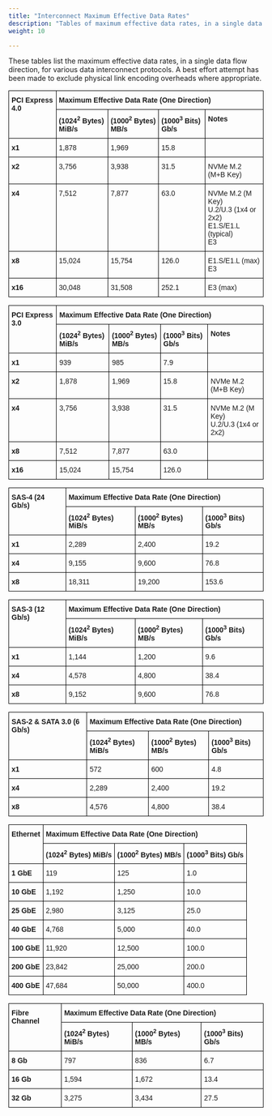 ```yaml
---
title: "Interconnect Maximum Effective Data Rates"
description: "Tables of maximum effective data rates, in a single data flow direction, for various data interconnect protocols."
weight: 10

---
```


These tables list the maximum effective data rates, in a single data flow direction, for various data interconnect protocols.
A best effort attempt has been made to exclude physical link encoding overheads where appropriate.


<style type="text/css">
.tg  {border-collapse:collapse;border-spacing:0;}
.tg td{border-color:black;border-style:solid;border-width:1px;font-family:Arial, sans-serif;font-size:14px;
  overflow:hidden;padding:10px 5px;word-break:normal;}
.tg th{border-color:black;border-style:solid;border-width:1px;font-family:Arial, sans-serif;font-size:14px;
  font-weight:normal;overflow:hidden;padding:10px 5px;word-break:normal;}
.tg .tg-1wig{font-weight:bold;text-align:left;vertical-align:top}
.tg .tg-0lax{text-align:left;vertical-align:top}
</style>

<table class="tg">
<thead>
  <tr>
    <th class="tg-1wig" rowspan="2">PCI Express 4.0</th>
    <th class="tg-1wig" colspan="4">Maximum Effective Data Rate (One Direction)</th>
  </tr>
  <tr>
    <td class="tg-1wig">(1024<sup>2</sup> Bytes) MiB/s</td>
    <td class="tg-1wig">(1000<sup>2</sup> Bytes) MB/s</td>
    <td class="tg-1wig">(1000<sup>3</sup> Bits) Gb/s</td>
    <td class="tg-1wig">Notes</td>
  </tr>
</thead>
<tbody>
  <tr>
    <td class="tg-1wig">x1</td>
    <td class="tg-0lax">1,878</td>
    <td class="tg-0lax">1,969</td>
    <td class="tg-0lax">15.8</td>
    <td class="tg-0lax"></td>
  </tr>
  <tr>
    <td class="tg-1wig">x2</td>
    <td class="tg-0lax">3,756</td>
    <td class="tg-0lax">3,938</td>
    <td class="tg-0lax">31.5</td>
    <td class="tg-0lax">NVMe M.2 (M+B Key)</td>
  </tr>
  <tr>
    <td class="tg-1wig">x4</td>
    <td class="tg-0lax">7,512</td>
    <td class="tg-0lax">7,877</td>
    <td class="tg-0lax">63.0</td>
    <td class="tg-0lax">NVMe M.2 (M Key)<br>U.2/U.3 (1x4 or 2x2)<br>E1.S/E1.L (typical)<br>E3</td>
  </tr>
  <tr>
    <td class="tg-1wig">x8</td>
    <td class="tg-0lax">15,024</td>
    <td class="tg-0lax">15,754</td>
    <td class="tg-0lax">126.0</td>
    <td class="tg-0lax">E1.S/E1.L (max)<br>E3</td>
  </tr>
  <tr>
    <td class="tg-1wig">x16</td>
    <td class="tg-0lax">30,048</td>
    <td class="tg-0lax">31,508</td>
    <td class="tg-0lax">252.1</td>
    <td class="tg-0lax">E3 (max)</td>
  </tr>
</tbody>
</table>

<table class="tg">
<thead>
  <tr>
    <th class="tg-1wig" rowspan="2">PCI Express 3.0</th>
    <th class="tg-1wig" colspan="4">Maximum Effective Data Rate (One Direction)</th>
  </tr>
  <tr>
    <td class="tg-1wig">(1024<sup>2</sup> Bytes) MiB/s</td>
    <td class="tg-1wig">(1000<sup>2</sup> Bytes) MB/s</td>
    <td class="tg-1wig">(1000<sup>3</sup> Bits) Gb/s</td>
    <td class="tg-1wig">Notes</td>
  </tr>
</thead>
<tbody>
  <tr>
    <td class="tg-1wig">x1</td>
    <td class="tg-0lax">939</td>
    <td class="tg-0lax">985</td>
    <td class="tg-0lax">7.9</td>
    <td class="tg-0lax"></td>
  </tr>
  <tr>
    <td class="tg-1wig">x2</td>
    <td class="tg-0lax">1,878</td>
    <td class="tg-0lax">1,969</td>
    <td class="tg-0lax">15.8</td>
    <td class="tg-0lax">NVMe M.2 (M+B Key)</td>
  </tr>
  <tr>
    <td class="tg-1wig">x4</td>
    <td class="tg-0lax">3,756</td>
    <td class="tg-0lax">3,938</td>
    <td class="tg-0lax">31.5</td>
    <td class="tg-0lax">NVMe M.2 (M Key)<br>U.2/U.3 (1x4 or 2x2)</td>
  </tr>
  <tr>
    <td class="tg-1wig">x8</td>
    <td class="tg-0lax">7,512</td>
    <td class="tg-0lax">7,877</td>
    <td class="tg-0lax">63.0</td>
    <td class="tg-0lax"></td>
  </tr>
  <tr>
    <td class="tg-1wig">x16</td>
    <td class="tg-0lax">15,024</td>
    <td class="tg-0lax">15,754</td>
    <td class="tg-0lax">126.0</td>
    <td class="tg-0lax"></td>
  </tr>
</tbody>
</table>

<table class="tg">
<thead>
  <tr>
    <th class="tg-1wig" rowspan="2">SAS-4 (24 Gb/s)</th>
    <th class="tg-1wig" colspan="4">Maximum Effective Data Rate (One Direction)</th>
  </tr>
  <tr>
    <td class="tg-1wig">(1024<sup>2</sup> Bytes) MiB/s</td>
    <td class="tg-1wig">(1000<sup>2</sup> Bytes) MB/s</td>
    <td class="tg-1wig">(1000<sup>3</sup> Bits) Gb/s</td>
  </tr>
</thead>
<tbody>
  <tr>
    <td class="tg-1wig">x1</td>
    <td class="tg-0lax">2,289</td>
    <td class="tg-0lax">2,400</td>
    <td class="tg-0lax">19.2</td>
  </tr>
  <tr>
    <td class="tg-1wig">x4</td>
    <td class="tg-0lax">9,155</td>
    <td class="tg-0lax">9,600</td>
    <td class="tg-0lax">76.8</td>
  </tr>
  <tr>
    <td class="tg-1wig">x8</td>
    <td class="tg-0lax">18,311</td>
    <td class="tg-0lax">19,200</td>
    <td class="tg-0lax">153.6</td>
  </tr>
</tbody>
</table>

<table class="tg">
<thead>
  <tr>
    <th class="tg-1wig" rowspan="2">SAS-3 (12 Gb/s)</th>
    <th class="tg-1wig" colspan="4">Maximum Effective Data Rate (One Direction)</th>
  </tr>
  <tr>
    <td class="tg-1wig">(1024<sup>2</sup> Bytes) MiB/s</td>
    <td class="tg-1wig">(1000<sup>2</sup> Bytes) MB/s</td>
    <td class="tg-1wig">(1000<sup>3</sup> Bits) Gb/s</td>
  </tr>
</thead>
<tbody>
  <tr>
    <td class="tg-1wig">x1</td>
    <td class="tg-0lax">1,144</td>
    <td class="tg-0lax">1,200</td>
    <td class="tg-0lax">9.6</td>
  </tr>
  <tr>
    <td class="tg-1wig">x4</td>
    <td class="tg-0lax">4,578</td>
    <td class="tg-0lax">4,800</td>
    <td class="tg-0lax">38.4</td>
  </tr>
  <tr>
    <td class="tg-1wig">x8</td>
    <td class="tg-0lax">9,152</td>
    <td class="tg-0lax">9,600</td>
    <td class="tg-0lax">76.8</td>
  </tr>
</tbody>
</table>

<table class="tg">
<thead>
  <tr>
    <th class="tg-1wig" rowspan="2">SAS-2 & SATA 3.0 (6 Gb/s)</th>
    <th class="tg-1wig" colspan="4">Maximum Effective Data Rate (One Direction)</th>
  </tr>
  <tr>
    <td class="tg-1wig">(1024<sup>2</sup> Bytes) MiB/s</td>
    <td class="tg-1wig">(1000<sup>2</sup> Bytes) MB/s</td>
    <td class="tg-1wig">(1000<sup>3</sup> Bits) Gb/s</td>
  </tr>
</thead>
<tbody>
  <tr>
    <td class="tg-1wig">x1</td>
    <td class="tg-0lax">572</td>
    <td class="tg-0lax">600</td>
    <td class="tg-0lax">4.8</td>
  </tr>
  <tr>
    <td class="tg-1wig">x4</td>
    <td class="tg-0lax">2,289</td>
    <td class="tg-0lax">2,400</td>
    <td class="tg-0lax">19.2</td>
  </tr>
  <tr>
    <td class="tg-1wig">x8</td>
    <td class="tg-0lax">4,576</td>
    <td class="tg-0lax">4,800</td>
    <td class="tg-0lax">38.4</td>
  </tr>
</tbody>
</table>

<table class="tg">
<thead>
  <tr>
    <th class="tg-1wig" rowspan="2">Ethernet</th>
    <th class="tg-1wig" colspan="4">Maximum Effective Data Rate (One Direction)</th>
  </tr>
  <tr>
    <td class="tg-1wig">(1024<sup>2</sup> Bytes) MiB/s</td>
    <td class="tg-1wig">(1000<sup>2</sup> Bytes) MB/s</td>
    <td class="tg-1wig">(1000<sup>3</sup> Bits) Gb/s</td>
  </tr>
</thead>
<tbody>
  <tr>
    <td class="tg-1wig">1 GbE</td>
    <td class="tg-0lax">119</td>
    <td class="tg-0lax">125</td>
    <td class="tg-0lax">1.0</td>
  </tr>
  <tr>
    <td class="tg-1wig">10 GbE</td>
    <td class="tg-0lax">1,192</td>
    <td class="tg-0lax">1,250</td>
    <td class="tg-0lax">10.0</td>
  </tr>
  <tr>
    <td class="tg-1wig">25 GbE</td>
    <td class="tg-0lax">2,980</td>
    <td class="tg-0lax">3,125</td>
    <td class="tg-0lax">25.0</td>
  </tr>
  <tr>
    <td class="tg-1wig">40 GbE</td>
    <td class="tg-0lax">4,768</td>
    <td class="tg-0lax">5,000</td>
    <td class="tg-0lax">40.0</td>
  </tr>
  <tr>
    <td class="tg-1wig">100 GbE</td>
    <td class="tg-0lax">11,920</td>
    <td class="tg-0lax">12,500</td>
    <td class="tg-0lax">100.0</td>
  </tr>
  <tr>
    <td class="tg-1wig">200 GbE</td>
    <td class="tg-0lax">23,842</td>
    <td class="tg-0lax">25,000</td>
    <td class="tg-0lax">200.0</td>
  </tr>
  <tr>
    <td class="tg-1wig">400 GbE</td>
    <td class="tg-0lax">47,684</td>
    <td class="tg-0lax">50,000</td>
    <td class="tg-0lax">400.0</td>
  </tr>
</tbody>
</table>

<table class="tg">
<thead>
  <tr>
    <th class="tg-1wig" rowspan="2">Fibre Channel</th>
    <th class="tg-1wig" colspan="4">Maximum Effective Data Rate (One Direction)</th>
  </tr>
  <tr>
    <td class="tg-1wig">(1024<sup>2</sup> Bytes) MiB/s</td>
    <td class="tg-1wig">(1000<sup>2</sup> Bytes) MB/s</td>
    <td class="tg-1wig">(1000<sup>3</sup> Bits) Gb/s</td>
  </tr>
  <tr>
    <td class="tg-1wig">8 Gb</td>
    <td class="tg-0lax">797</td>
    <td class="tg-0lax">836</td>
    <td class="tg-0lax">6.7</td>
  </tr>
</thead>
<tbody>
  <tr>
    <td class="tg-1wig">16 Gb</td>
    <td class="tg-0lax">1,594</td>
    <td class="tg-0lax">1,672</td>
    <td class="tg-0lax">13.4</td>
  </tr>
  <tr>
    <td class="tg-1wig">32 Gb</td>
    <td class="tg-0lax">3,275</td>
    <td class="tg-0lax">3,434</td>
    <td class="tg-0lax">27.5</td>
  </tr>
</tbody>
</table>
